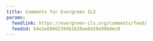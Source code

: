 ```yaml
---
title: Comments for Evergreen ILS
params:
  feedlink: https://evergreen-ils.org/comments/feed/
  feedid: b4e1e680d2399b1628ae8429e99bdec0
---
```

